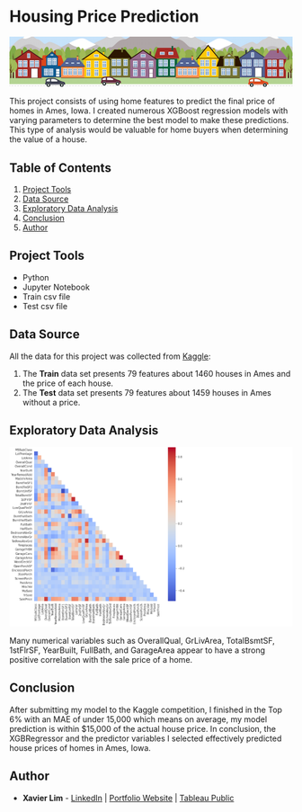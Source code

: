 # Housing Price Prediction
![Header](https://github.com/xavier-lim/housingPricePrediction/blob/master/images/housesbanner.png)

This project consists of using home features to predict the final price of homes in Ames, Iowa. I created numerous XGBoost regression models with varying parameters to determine the best model to make these predictions. This type of analysis would be valuable for home buyers when determining the value of a house.


## Table of Contents
1.	[Project Tools](https://github.com/xavier-lim/housingPricePrediction#project-tools)
2.	[Data Source](https://github.com/xavier-lim/housingPricePrediction#data-source)
4.	[Exploratory Data Analysis](https://github.com/xavier-lim/housingPricePrediction#exploratory-data-analysis)
5.	[Conclusion](https://github.com/xavier-lim/housingPricePrediction#conclusion)
7.	[Author](https://github.com/xavier-lim/housingPricePrediction#author)

## Project Tools
*	Python
*	Jupyter Notebook
*	Train csv file
*	Test csv file

## Data Source
All the data for this project was collected from [Kaggle](https://www.kaggle.com/c/home-data-for-ml-course/overview):

1.	The **Train** data set presents 79 features about 1460 houses in Ames and the price of each house.
2.	The **Test** data set presents 79 features about 1459 houses in Ames without a price.



## Exploratory Data Analysis
![Correlations](https://github.com/xavier-lim/housingPricePrediction/blob/master/images/correlations.PNG)

Many numerical variables such as OverallQual, GrLivArea, TotalBsmtSF, 1stFlrSF, YearBuilt, FullBath, and GarageArea appear to have a strong positive correlation with the sale price of a home.

## Conclusion
After submitting my model to the Kaggle competition, I finished in the Top 6% with an MAE of under 15,000 which means on average, my model prediction is within $15,000 of the actual house price. In conclusion, the XGBRegressor and the predictor variables I selected effectively predicted house prices of homes in Ames, Iowa.


## Author

* **Xavier Lim** - [LinkedIn](https://www.linkedin.com/in/xavier-lim14/)  |  [Portfolio Website](https://xavier-lim.github.io/)  |  [Tableau Public](https://public.tableau.com/profile/xavier.lim#!/)
